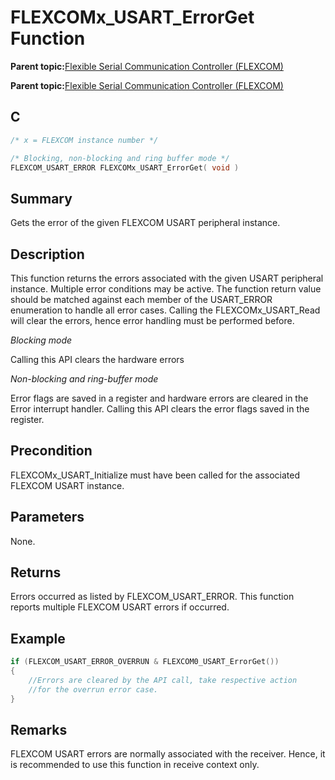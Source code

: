 # FLEXCOMx\_USART\_ErrorGet Function

**Parent topic:**[Flexible Serial Communication Controller \(FLEXCOM\)](GUID-137968B9-4089-44C6-9B5A-2F30929F6852.md)

**Parent topic:**[Flexible Serial Communication Controller \(FLEXCOM\)](GUID-1F0CC449-4122-4C77-A199-A7874C524FDD.md)

## C

```c
/* x = FLEXCOM instance number */

/* Blocking, non-blocking and ring buffer mode */
FLEXCOM_USART_ERROR FLEXCOMx_USART_ErrorGet( void )
```

## Summary

Gets the error of the given FLEXCOM USART peripheral instance.

## Description

This function returns the errors associated with the given USART peripheral instance. Multiple error conditions may be active. The function return value should be matched against each member of the USART\_ERROR enumeration to handle all error cases. Calling the FLEXCOMx\_USART\_Read will clear the errors, hence error handling must be performed before.

*Blocking mode*

Calling this API clears the hardware errors

*Non-blocking and ring-buffer mode*

Error flags are saved in a register and hardware errors are cleared in the Error interrupt handler. Calling this API clears the error flags saved in the register.

## Precondition

FLEXCOMx\_USART\_Initialize must have been called for the associated FLEXCOM USART instance.

## Parameters

None.

## Returns

Errors occurred as listed by FLEXCOM\_USART\_ERROR. This function reports multiple FLEXCOM USART errors if occurred.

## Example

```c
if (FLEXCOM_USART_ERROR_OVERRUN & FLEXCOM0_USART_ErrorGet())
{
    //Errors are cleared by the API call, take respective action
    //for the overrun error case.
}
```

## Remarks

FLEXCOM USART errors are normally associated with the receiver. Hence, it is recommended to use this function in receive context only.

